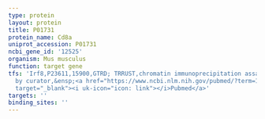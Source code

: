 ```yaml
---
type: protein
layout: protein
title: P01731
protein_name: Cd8a
uniprot_accession: P01731
ncbi_gene_id: '12525'
organism: Mus musculus
function: target gene
tfs: 'Irf8,P23611,15900,GTRD; TRRUST,chromatin immunoprecipitation assay; inferred
  by curator,&ensp;<a href="https://www.ncbi.nlm.nih.gov/pubmed/?term=12393459%5Buid%5D"
  target="_blank"><i uk-icon="icon: link"></i>Pubmed</a>'
targets: ''
binding_sites: ''
---
```

